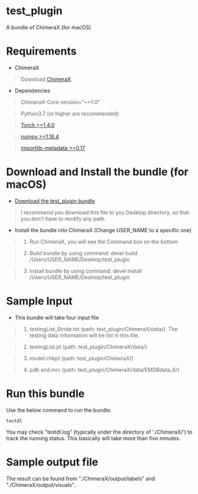 # test_plugin
A bundle of ChimeraX (for macOS)

# Requirements

  * ChimeraX

> Download [ChimeraX](https://www.cgl.ucsf.edu/chimerax/download.html). 

  * Dependencies
>   ChimeraX-Core version="~=1.0"

>   Python3.7 (or higher are recommended)

>   [Torch >=1.4.0](https://pytorch.org/)

>   [numpy >=1.16.4](https://pypi.org/project/numpy/)

>   [importlib-metadata >=0.17](https://pypi.org/project/importlib-metadata/#history)

# Download and Install the bundle (for macOS)

  * [Download the test_plugin bundle](https://github.com/Yongcheng123/test_plugin)

>  I recommend you download this file to you Desktop directory, so that you don't have to modify any path.

  * Install the bundle into ChimeraX (Change USER_NAME to a specific one)

> 1. Run ChimeraX, you will see the Command box on the bottom

> 2. Build bundle by using command: devel build /Users/USER_NAME/Desktop/test_plugin

> 3. Install bundle by using command:   devel install /Users/USER_NAME/Desktop/test_plugin

# Sample Input

  * This bundle will take four input file

> 1. testingList_Stride.txt (path: test_plugin/ChimeraX/data/). The testing data
> information will be list in this file.

> 2. testingList.pt (path: test_plugin/ChimeraX/data/)

> 3. model.chkpt (path: test_plugin/ChimeraX/)

> 4. pdb and mrc (path: test_plugin/ChimeraX/data/EMDBdata_6/)

# Run this bundle

Use the below command to run the bundle:
```
testdl
```
You may check "testdl.log" (typically under the directory of './ChimeraX/') to track the running status. This basically will take more than five
minutes.

# Sample output file

The result can be found from "./ChimeraX/output/labels" and "./ChimeraX/output/visuals".

